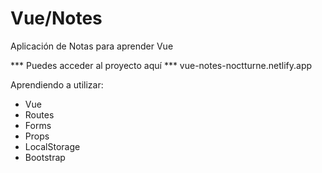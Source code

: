 # Vue/Notes
 Aplicación de Notas para aprender Vue
 
 *** Puedes acceder al proyecto aquí *** 
  vue-notes-noctturne.netlify.app
 
 
 Aprendiendo a utilizar:

- Vue
- Routes
- Forms
- Props
- LocalStorage
- Bootstrap

